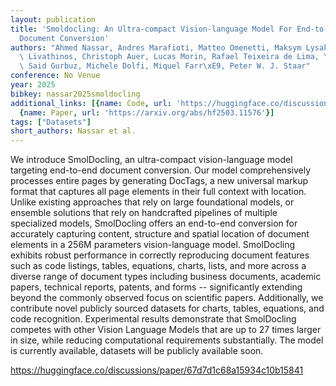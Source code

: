 ```yaml
---
layout: publication
title: 'Smoldocling: An Ultra-compact Vision-language Model For End-to-end Multi-modal
  Document Conversion'
authors: "Ahmed Nassar, Andres Marafioti, Matteo Omenetti, Maksym Lysak, Nikolaos\
  \ Livathinos, Christoph Auer, Lucas Morin, Rafael Teixeira de Lima, Yusik Kim, A.\
  \ Said Gurbuz, Michele Dolfi, Miquel Farr\xE9, Peter W. J. Staar"
conference: No Venue
year: 2025
bibkey: nassar2025smoldocling
additional_links: [{name: Code, url: 'https://huggingface.co/discussions/paper/67d7d1c68a15934c10b15841'},
  {name: Paper, url: 'https://arxiv.org/abs/hf2503.11576'}]
tags: ["Datasets"]
short_authors: Nassar et al.
---
```

We introduce SmolDocling, an ultra-compact vision-language model targeting end-to-end document conversion. Our model comprehensively processes entire pages by generating DocTags, a new universal markup format that captures all page elements in their full context with location. Unlike existing approaches that rely on large foundational models, or ensemble solutions that rely on handcrafted pipelines of multiple specialized models, SmolDocling offers an end-to-end conversion for accurately capturing content, structure and spatial location of document elements in a 256M parameters vision-language model. SmolDocling exhibits robust performance in correctly reproducing document features such as code listings, tables, equations, charts, lists, and more across a diverse range of document types including business documents, academic papers, technical reports, patents, and forms -- significantly extending beyond the commonly observed focus on scientific papers. Additionally, we contribute novel publicly sourced datasets for charts, tables, equations, and code recognition. Experimental results demonstrate that SmolDocling competes with other Vision Language Models that are up to 27 times larger in size, while reducing computational requirements substantially. The model is currently available, datasets will be publicly available soon.

https://huggingface.co/discussions/paper/67d7d1c68a15934c10b15841